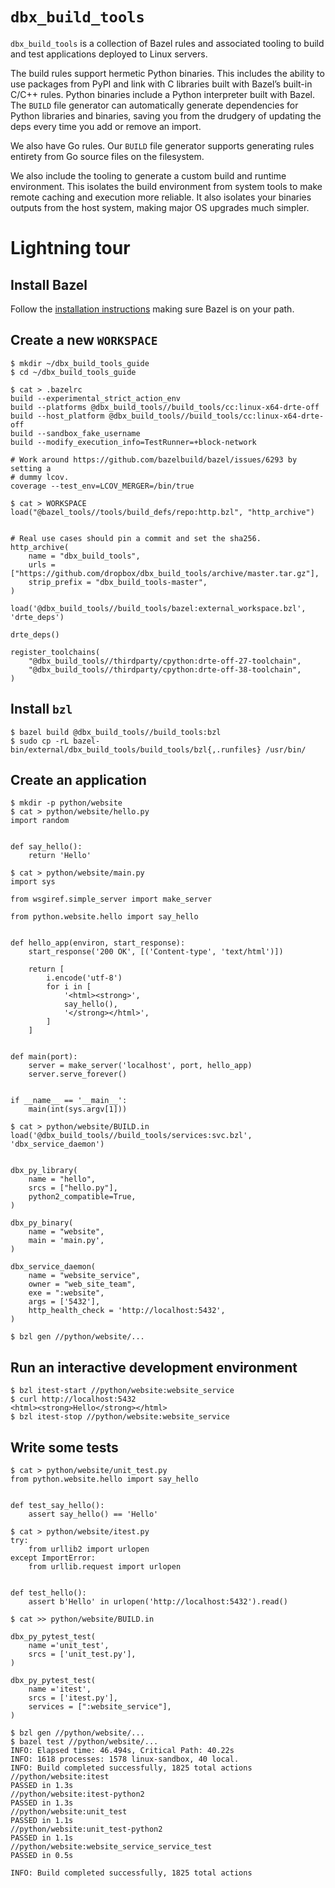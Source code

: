 # `dbx_build_tools`
`dbx_build_tools` is a collection of Bazel rules and associated tooling to build and test applications deployed to Linux servers.

The build rules support hermetic Python binaries. This includes the ability to use packages from PyPI and link with C libraries built with Bazel’s built-in C/C++ rules. Python binaries include a Python interpreter built with Bazel.  The `BUILD` file generator can automatically generate dependencies for Python libraries and binaries, saving you from the drudgery of updating the deps every time you add or remove an import.

We also have Go rules. Our `BUILD` file generator supports generating rules entirety from Go source files on the filesystem.

We also include the tooling to generate a custom build and runtime environment. This isolates the build environment from system tools to make remote caching and execution more reliable. It also isolates your binaries outputs from the host system, making major OS upgrades much simpler.

# Lightning tour
## Install Bazel
Follow the [installation instructions](https://docs.bazel.build/versions/master/install.html) making sure Bazel is on your path.

## Create a new `WORKSPACE`

```console
$ mkdir ~/dbx_build_tools_guide
$ cd ~/dbx_build_tools_guide

$ cat > .bazelrc
build --experimental_strict_action_env
build --platforms @dbx_build_tools//build_tools/cc:linux-x64-drte-off
build --host_platform @dbx_build_tools//build_tools/cc:linux-x64-drte-off
build --sandbox_fake_username
build --modify_execution_info=TestRunner=+block-network

# Work around https://github.com/bazelbuild/bazel/issues/6293 by setting a
# dummy lcov.
coverage --test_env=LCOV_MERGER=/bin/true

$ cat > WORKSPACE
load("@bazel_tools//tools/build_defs/repo:http.bzl", "http_archive")


# Real use cases should pin a commit and set the sha256.
http_archive(
    name = "dbx_build_tools",
    urls = ["https://github.com/dropbox/dbx_build_tools/archive/master.tar.gz"],
    strip_prefix = "dbx_build_tools-master",
)

load('@dbx_build_tools//build_tools/bazel:external_workspace.bzl', 'drte_deps')

drte_deps()

register_toolchains(
    "@dbx_build_tools//thirdparty/cpython:drte-off-27-toolchain",
    "@dbx_build_tools//thirdparty/cpython:drte-off-38-toolchain",
)
```
## Install `bzl`
```console
$ bazel build @dbx_build_tools//build_tools:bzl
$ sudo cp -rL bazel-bin/external/dbx_build_tools/build_tools/bzl{,.runfiles} /usr/bin/
```

## Create an application
```console
$ mkdir -p python/website
$ cat > python/website/hello.py
import random


def say_hello():
    return 'Hello'

$ cat > python/website/main.py
import sys

from wsgiref.simple_server import make_server

from python.website.hello import say_hello


def hello_app(environ, start_response):
    start_response('200 OK', [('Content-type', 'text/html')])

    return [
        i.encode('utf-8')
        for i in [
            '<html><strong>',
            say_hello(),
            '</strong></html>',
        ]
    ]


def main(port):
    server = make_server('localhost', port, hello_app)
    server.serve_forever()


if __name__ == '__main__':
    main(int(sys.argv[1]))

$ cat > python/website/BUILD.in
load('@dbx_build_tools//build_tools/services:svc.bzl', 'dbx_service_daemon')


dbx_py_library(
    name = "hello",
    srcs = ["hello.py"],
    python2_compatible=True,
)

dbx_py_binary(
    name = "website",
    main = 'main.py',
)

dbx_service_daemon(
    name = "website_service",
    owner = "web_site_team",
    exe = ":website",
    args = ['5432'],
    http_health_check = 'http://localhost:5432',
)

$ bzl gen //python/website/...
```

## Run an interactive development environment
```console
$ bzl itest-start //python/website:website_service
$ curl http://localhost:5432
<html><strong>Hello</strong></html>
$ bzl itest-stop //python/website:website_service
```

## Write some tests
```console
$ cat > python/website/unit_test.py
from python.website.hello import say_hello


def test_say_hello():
    assert say_hello() == 'Hello'

$ cat > python/website/itest.py
try:
    from urllib2 import urlopen
except ImportError:
    from urllib.request import urlopen


def test_hello():
    assert b'Hello' in urlopen('http://localhost:5432').read()

$ cat >> python/website/BUILD.in

dbx_py_pytest_test(
    name ='unit_test',
    srcs = ['unit_test.py'],
)

dbx_py_pytest_test(
    name ='itest',
    srcs = ['itest.py'],
    services = [":website_service"],
)

$ bzl gen //python/website/...
$ bazel test //python/website/...
INFO: Elapsed time: 46.494s, Critical Path: 40.22s
INFO: 1618 processes: 1578 linux-sandbox, 40 local.
INFO: Build completed successfully, 1825 total actions
//python/website:itest                                                   PASSED in 1.3s
//python/website:itest-python2                                           PASSED in 1.3s
//python/website:unit_test                                               PASSED in 1.1s
//python/website:unit_test-python2                                       PASSED in 1.1s
//python/website:website_service_service_test                            PASSED in 0.5s

INFO: Build completed successfully, 1825 total actions
```
